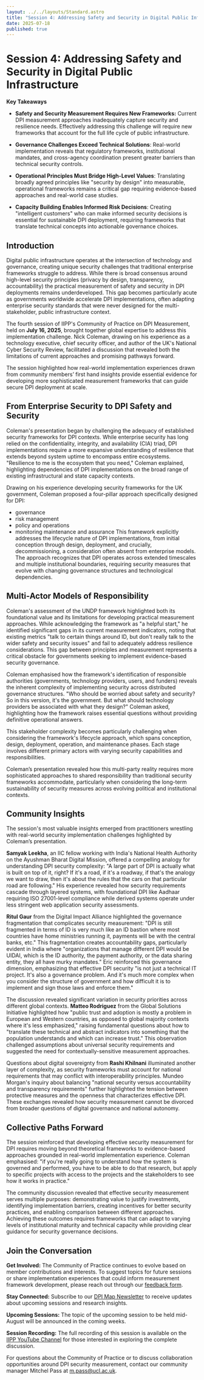 ```yaml
---
layout: ../../layouts/Standard.astro
title: "Session 4: Addressing Safety and Security in Digital Public Infrastructure"
date: 2025-07-18
published: true
---
```

# Session 4: Addressing Safety and Security in Digital Public Infrastructure

**Key Takeaways**

*   **Safety and Security Measurement Requires New Frameworks:** Current DPI measurement approaches inadequately capture security and resilience needs. Effectively addressing this challenge will require new frameworks that account for the full life cycle of public infrastructure.  
    
*   **Governance Challenges Exceed Technical Solutions**: Real-world implementation reveals that regulatory frameworks, institutional mandates, and cross-agency coordination present greater barriers than technical security controls.    
*   **Operational Principles Must Bridge High-Level Values**: Translating broadly agreed principles like "security by design" into measurable, operational frameworks remains a critical gap requiring evidence-based approaches and real-world case studies. 
*   **Capacity Building Enables Informed Risk Decisions**: Creating "intelligent customers" who can make informed security decisions is essential for sustainable DPI deployment, requiring frameworks that translate technical concepts into actionable governance choices.
    

## Introduction

Digital public infrastructure operates at the intersection of technology and governance, creating unique security challenges that traditional enterprise frameworks struggle to address. While there is broad consensus around high-level security principles (privacy by design, transparency, accountability) the practical measurement of safety and security in DPI deployments remains underdeveloped. This gap becomes particularly acute as governments worldwide accelerate DPI implementations, often adapting enterprise security standards that were never designed for the multi-stakeholder, public infrastructure context.

The fourth session of IIPP's Community of Practice on DPI Measurement, held on **July 16, 2025**, brought together global expertise to address this implementation challenge. Nick Coleman, drawing on his experience as a technology executive, chief security officer, and author of the UK's National Cyber Security Review, facilitated a discussion that revealed both the limitations of current approaches and promising pathways forward.  
  
The session highlighted how real-world implementation experiences drawn from community members’ first hand insights provide essential evidence for developing more sophisticated measurement frameworks that can guide secure DPI deployment at scale.

## From Enterprise Security to DPI Safety and Security

Coleman's presentation began by challenging the adequacy of established security frameworks for DPI contexts. While enterprise security has long relied on the confidentiality, integrity, and availability (CIA) triad, DPI implementations require a more expansive understanding of resilience that extends beyond system uptime to encompass entire ecosystems. "Resilience to me is the ecosystem that you need," Coleman explained, highlighting dependencies of DPI implementations on the broad range of existing infrastructural and state capacity contexts.  
  
Drawing on his experience developing security frameworks for the UK government, Coleman proposed a four-pillar approach specifically designed for DPI:

*   governance
*   risk management
*   policy and operations
*   monitoring maintenance and assurance
This framework explicitly addresses the lifecycle nature of DPI implementations, from initial conception through design, deployment, and crucially, decommissioning, a consideration often absent from enterprise models. The approach recognizes that DPI operates across extended timescales and multiple institutional boundaries, requiring security measures that evolve with changing governance structures and technological dependencies.  

## Multi-Actor Models of Responsibility

Coleman's assessment of the UNDP framework highlighted both its foundational value and its limitations for developing practical measurement approaches. While acknowledging the framework as "a helpful start," he identified significant gaps in its current measurement indicators, noting that existing metrics "talk to certain things around ID, but don't really talk to the wider safety and security issues" and fail to adequately address resilience considerations. This gap between principles and measurement represents a critical obstacle for governments seeking to implement evidence-based security governance.  
  
Coleman emphasised how the framework's identification of responsible authorities (governments, technology providers, users, and funders) reveals the inherent complexity of implementing security across distributed governance structures. "Who should be worried about safety and security? So in this version, it's the government. But what should technology providers be associated with what they design?" Coleman asked, highlighting how the framework raises essential questions without providing definitive operational answers.  
  
This stakeholder complexity becomes particularly challenging when considering the framework's lifecycle approach, which spans conception, design, deployment, operation, and maintenance phases. Each stage involves different primary actors with varying security capabilities and responsibilities.

Coleman’s presentation revealed how this multi-party reality requires more sophisticated approaches to shared responsibility than traditional security frameworks accommodate, particularly when considering the long-term sustainability of security measures across evolving political and institutional contexts.

## Community Insights

The session's most valuable insights emerged from practitioners wrestling with real-world security implementation challenges highlighted by Coleman’s presentation.

**Samyak Leekha**, an IIC fellow working with India's National Health Authority on the Ayushman Bharat Digital Mission, offered a compelling analogy for understanding DPI security complexity: "A large part of DPI is actually what is built on top of it, right? If it's a road, if it's a roadway, if that's the analogy we want to draw, then it's about the rules that the cars on that particular road are following." His experience revealed how security requirements cascade through layered systems, with foundational DPI like Aadhaar requiring ISO 27001-level compliance while derived systems operate under less stringent web application security assessments.

**Ritul Gaur** from the Digital Impact Alliance highlighted the governance fragmentation that complicates security measurement: "DPI is still fragmented in terms of ID is very much like an ID bastion where most countries have home ministries running it, payments will be with the central banks, etc." This fragmentation creates accountability gaps, particularly evident in India where "organizations that manage different DPI would be UIDAI, which is the ID authority, the payment authority, or the data sharing entity, they all have murky mandates." Eric reinforced this governance dimension, emphasizing that effective DPI security "is not just a technical IT project. It's also a governance problem. And it's much more complex when you consider the structure of government and how difficult it is to implement and sign those laws and enforce them."

The discussion revealed significant variation in security priorities across different global contexts. **Matteo Rodriguez** from the Global Solutions Initiative highlighted how "public trust and adoption is mostly a problem in European and Western countries, as opposed to global majority contexts where it's less emphasized," raising fundamental questions about how to "translate these technical and abstract indicators into something that the population understands and which can increase trust." This observation challenged assumptions about universal security requirements and suggested the need for contextually-sensitive measurement approaches.

Questions about digital sovereignty from **Rashi Khilnani** illuminated another layer of complexity, as security frameworks must account for national requirements that may conflict with interoperability principles. Mundeo Morgan's inquiry about balancing "national security versus accountability and transparency requirements" further highlighted the tension between protective measures and the openness that characterizes effective DPI. These exchanges revealed how security measurement cannot be divorced from broader questions of digital governance and national autonomy.

## Collective Paths Forward

The session reinforced that developing effective security measurement for DPI requires moving beyond theoretical frameworks to evidence-based approaches grounded in real-world implementation experience. Coleman emphasised: "if you're really going to understand how the system is governed and performed, you have to be able to do that research, but apply to specific projects with access to the projects and the stakeholders to see how it works in practice."

The community discussion revealed that effective security measurement serves multiple purposes: demonstrating value to justify investments, identifying implementation barriers, creating incentives for better security practices, and enabling comparison between different approaches. Achieving these outcomes requires frameworks that can adapt to varying levels of institutional maturity and technical capacity while providing clear guidance for security governance decisions.

## Join the Conversation  
  
**Get Involved:** The Community of Practice continues to evolve based on member contributions and interests. To suggest topics for future sessions or share implementation experiences that could inform measurement framework development, please reach out through our [feedback form](https://docs.google.com/forms/d/e/1FAIpQLSfSGSYL6lOwzNBqtwsiRYKQXnBGSx32IXeh9fPpWQjx2r0erg/viewform?usp=dialog).

**Stay Connected:** Subscribe to our [DPI Map Newsletter](https://docs.google.com/forms/d/e/1FAIpQLSef0ja9DQhV9uBpgSBILh0eNT152Y2nv_9DRGZNFqulZT09Eg/alreadyresponded) to receive updates about upcoming sessions and research insights. 

**Upcoming Sessions:** The topic of the upcoming session to be held mid-August will be announced in the coming weeks. 

**Session Recording:** The full recording of this session is available on the [IIPP YouTube Channel](https://www.youtube.com/watch?v=HmRd0rEs6Wc) for those interested in exploring the complete discussion.

For questions about the Community of Practice or to discuss collaboration opportunities around DPI security measurement, contact our community manager Mitchel Pass at [m.pass@ucl.ac.uk](mailto:m.pass@ucl.ac.uk).